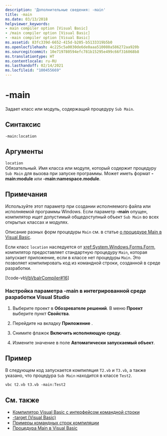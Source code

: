 ```yaml
---
description: 'Дополнительные сведения: -main'
title: -main
ms.date: 03/13/2018
helpviewer_keywords:
- main compiler option [Visual Basic]
- /main compiler option [Visual Basic]
- -main compiler option [Visual Basic]
ms.assetid: 83fc339d-6652-415d-b205-b5133319b5b0
ms.openlocfilehash: 4c225c5a0030de6de0aaa510080a586272aa920b
ms.sourcegitcommit: 10e719780594efc781b15295e499c66f316068b8
ms.translationtype: HT
ms.contentlocale: ru-RU
ms.lasthandoff: 02/14/2021
ms.locfileid: "100455669"
---
```

# <a name="-main"></a>-main

Задает класс или модуль, содержащий процедуру `Sub Main`.  
  
## <a name="syntax"></a>Синтаксис  
  
```console  
-main:location  
```  
  
## <a name="arguments"></a>Аргументы  

 `location`  
 Обязательный. Имя класса или модуля, который содержит процедуру `Sub Main` для вызова при запуске программы. Может иметь формат **-main:module** или **-main:namespace.module**.  
  
## <a name="remarks"></a>Примечания  

 Используйте этот параметр при создании исполняемого файла или исполняемой программы Windows. Если параметр **-main** опущен, компилятор ищет допустимый общедоступный объект `Sub Main` во всех открытых классах и модулях.  
  
 Описание разных форм процедуры `Main` см. в статье [о процедуре Main в Visual Basic](../../programming-guide/program-structure/main-procedure.md).  
  
 Если класс `location` наследуется от <xref:System.Windows.Forms.Form>, компилятор предоставляет стандартную процедуру `Main`, которая запускает приложение, если в классе нет процедуры `Main`. Это позволяет компилировать код из командной строки, созданной в среде разработки.  
  
 [!code-vb[VbVbalrCompiler#16](~/samples/snippets/visualbasic/VS_Snippets_VBCSharp/VbVbalrCompiler/VB/Class1.vb#16)]  
  
### <a name="to-set--main-in-the-visual-studio-integrated-development-environment"></a>Настройка параметра -main в интегрированной среде разработки Visual Studio  
  
1. Выберите проект в **Обозревателе решений**. В меню **Проект** выберите пункт **Свойства**.  
  
2. Перейдите на вкладку **Приложение** .  
  
3. Снимите флажок **Включить исполняющую среду**.  
  
4. Измените значение в поле **Автоматически запускаемый объект**.  
  
## <a name="example"></a>Пример  

 В следующем код запускается компиляция `T2.vb` и `T3.vb`, а также указано, что процедура `Sub Main` находится в классе `Test2`.  
  
```console
vbc t2.vb t3.vb -main:Test2  
```  
  
## <a name="see-also"></a>См. также

- [Компилятор Visual Basic с интерфейсом командной строки](index.md)
- [-target (Visual Basic)](target.md)
- [Примеры командных строк компиляции](sample-compilation-command-lines.md)
- [Процедура Main в Visual Basic](../../programming-guide/program-structure/main-procedure.md)
